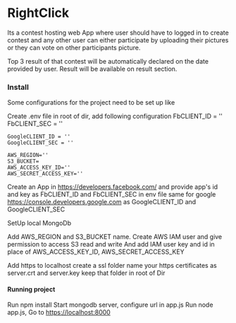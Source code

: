 # RightClick
Its a contest hosting web App where user should have to logged in to create contest and any other user can either participate by uploading their pictures or they can vote on other participants picture.

Top 3 result of that contest will be automatically declared on the date provided by user. Result will be available on result section.

### Install
Some configurations for the project need to be set up like 

Create .env file in root of dir, add following configuration
    FbCLIENT_ID = ''
    FbCLIENT_SEC = ''

    GoogleCLIENT_ID = ''
    GoogleCLIENT_SEC = ''

    AWS_REGION=''
    S3_BUCKET=
    AWS_ACCESS_KEY_ID=''
    AWS_SECRET_ACCESS_KEY=''

Create an App in <https://developers.facebook.com/> and provide app's id and key as FbCLIENT_ID and FbCLIENT_SEC in env file same for google <https://console.developers.google.com> as GoogleCLIENT_ID and GoogleCLIENT_SEC

SetUp local MongoDb

Add AWS_REGION and S3_BUCKET name. Create AWS IAM user and give permission to access S3 read and write  And add IAM user key and id in place of AWS_ACCESS_KEY_ID, AWS_SECRET_ACCESS_KEY

Add https to localhost create a ssl folder name your https certificates as server.crt and server.key keep that folder in root of Dir

#### Running project
Run npm install
Start mongodb server, configure url in app.js 
Run node app.js, Go to <https://localhost:8000>


